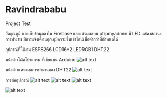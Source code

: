 # Ravindrababu
Project Test

วัดอุณภูมิ และเก็บข้อมูลลงใน Firebase และแสดงผลบน phpmyadmin มี LED แสดงสถานะการทำงาน มีการแจ้งเตือนอุณภูมิความชื้นเข้าไลน์เมื่อต่ำกว่าที่กำหนดได้

อุปกรณ์ที่ใช้งาน
ESP8266 LCD16*2 LEDRGB1 DHT22

หน้าต่างโค้ดโปรแกรม ที่เขียนบน Arduino
![alt text](https://github.com/prayebin21/Ravindrababu/blob/master/Pic/Screenshot_1.png)

หน้าต่างแสดงผลการทำงานของ DHT22
![alt text](https://github.com/prayebin21/Ravindrababu/blob/master/Pic/20727206_1507666329297025_782399047_o.jpg)

การต่ออุปกรณ์
![alt text](https://github.com/prayebin21/Ravindrababu/blob/master/Pic/20746873_1507662849297373_183159908_o.jpg)
![alt text](https://github.com/prayebin21/Ravindrababu/blob/master/Pic/20747539_1507662815964043_1074973169_o.jpg)
![alt text](https://github.com/prayebin21/Ravindrababu/blob/master/Pic/20747595_1507662782630713_1423495890_o.jpg)

![alt text](https://github.com/prayebin21/Ravindrababu/blob/master/Pic/20771564_1507666802630311_320918708_o.jpg)

